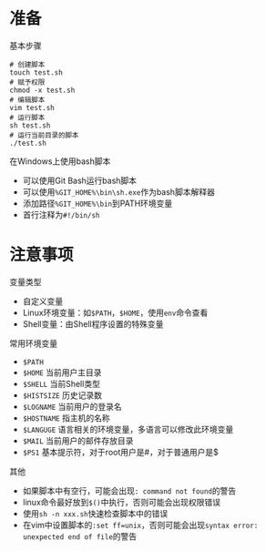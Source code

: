 # 准备

基本步骤

```
# 创建脚本
touch test.sh
# 赋予权限
chmod -x test.sh
# 编辑脚本
vim test.sh
# 运行脚本
sh test.sh
# 运行当前目录的脚本
./test.sh
```

在Windows上使用bash脚本
* 可以使用Git Bash运行bash脚本
* 可以使用`%GIT_HOME%\bin\sh.exe`作为bash脚本解释器
* 添加路径`%GIT_HOME%\bin`到PATH环境变量
* 首行注释为`#!/bin/sh`

# 注意事项

变量类型

* 自定义变量
* Linux环境变量：如`$PATH`，`$HOME`，使用`env`命令查看
* Shell变量：由Shell程序设置的特殊变量

常用环境变量
* `$PATH`
* `$HOME` 当前用户主目录
* `$SHELL` 当前Shell类型
* `$HISTSIZE` 历史记录数
* `$LOGNAME` 当前用户的登录名
* `$HOSTNAME` 指主机的名称
* `$LANGUGE` 语言相关的环境变量，多语言可以修改此环境变量
* `$MAIL` 当前用户的邮件存放目录
* `$PS1` 基本提示符，对于root用户是#，对于普通用户是$

其他
* 如果脚本中有空行，可能会出现`: command not found`的警告
* linux命令最好放到`$()`中执行，否则可能会出现权限错误
* 使用`sh -n xxx.sh`快速检查脚本中的错误
* 在vim中设置脚本的`:set ff=unix`，否则可能会出现`syntax error: unexpected end of file`的警告
